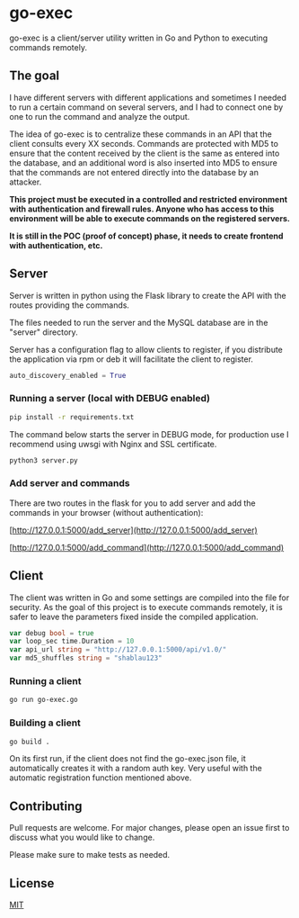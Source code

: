 # go-exec

go-exec is a client/server utility written in Go and Python to executing commands remotely.

## The goal

I have different servers with different applications and sometimes I needed to run a certain command on several servers, and I had to connect one by one to run the command and analyze the output.

The idea of go-exec is to centralize these commands in an API that the client consults every XX seconds.
Commands are protected with MD5 to ensure that the content received by the client is the same as entered into the database, and an additional word is also inserted into MD5 to ensure that the commands are not entered directly into the database by an attacker.

__This project must be executed in a controlled and restricted environment with authentication and firewall rules. Anyone who has access to this environment will be able to execute commands on the registered servers.__

__It is still in the POC (proof of concept) phase, it needs to create frontend with authentication, etc.__

## Server

Server is written in python using the Flask library to create the API with the routes providing the commands.

The files needed to run the server and the MySQL database are in the "server" directory.

Server has a configuration flag to allow clients to register, if you distribute the application via rpm or deb it will facilitate the client to register.

```python
auto_discovery_enabled = True
```

### Running a server (local with DEBUG enabled)

```bash
pip install -r requirements.txt
```

The command below starts the server in DEBUG mode, for production use I recommend using uwsgi with Nginx and SSL certificate.

```bash
python3 server.py
```

### Add server and commands

There are two routes in the flask for you to add server and add the commands in your browser (without authentication):

[http://127.0.0.1:5000/add_server](http://127.0.0.1:5000/add_server)

[http://127.0.0.1:5000/add_command](http://127.0.0.1:5000/add_command)


## Client

The client was written in Go and some settings are compiled into the file for security.
As the goal of this project is to execute commands remotely, it is safer to leave the parameters fixed inside the compiled application.

```go
var debug bool = true
var loop_sec time.Duration = 10
var api_url string = "http://127.0.0.1:5000/api/v1.0/"
var md5_shuffles string = "shablau123"
```

### Running a client
```bash
go run go-exec.go
```

### Building a client
```bash
go build .
```

On its first run, if the client does not find the go-exec.json file, it automatically creates it with a random auth key. Very useful with the automatic registration function mentioned above.

## Contributing

Pull requests are welcome. For major changes, please open an issue first to discuss what you would like to change.

Please make sure to make tests as needed.

## License

[MIT](https://choosealicense.com/licenses/mit/)
